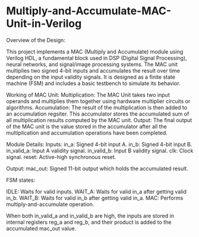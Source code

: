 # Multiply-and-Accumulate-MAC-Unit-in-Verilog
Overview of the Design:

This project implements a MAC (Multiply and Accumulate) module using Verilog HDL, a fundamental block used in DSP (Digital Signal Processing), neural networks, and signal/image processing systems. The MAC unit multiplies two signed 4-bit inputs and accumulates the result over time depending on the input validity signals. It is designed as a finite state machine (FSM) and includes a basic testbench to simulate its behavior.

Working of MAC Unit: 
Multiplication: The MAC Unit takes two input operands and multiplies them together using hardware multiplier circuits or algorithms.
Accumulation: The result of the multiplication is then added to an accumulation regsiter. This accumulator stores the accumulated sum of all multiplication results computed by the MAC unit.
Output: The final output of the MAC unit is the value stored in the accumulator after all the multiplication and accumulation operations have been completed.

Module Details:
Inputs:
in_a: Signed 4-bit input A.
in_b: Signed 4-bit input B.
in_valid_a: Input A validity signal.
in_valid_b: Input B validity signal.
clk: Clock signal.
reset: Active-high synchronous reset.

Output:
mac_out: Signed 11-bit output which holds the accumulated result.

FSM states:

IDLE: Waits for valid inputs.
WAIT_A: Waits for valid in_a after getting valid in_b.
WAIT_B: Waits for valid in_b after getting valid in_a.
MAC: Performs multiply-and-accumulate operation.

When both in_valid_a and in_valid_b are high, the inputs are stored in internal registers reg_a and reg_b, and their product is added to the accumulated mac_out value.

